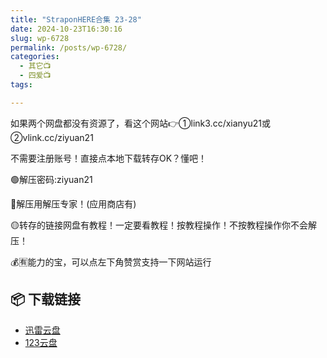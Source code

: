 ```yaml
---
title: "StraponHERE合集 23-28"
date: 2024-10-23T16:30:16
slug: wp-6728
permalink: /posts/wp-6728/
categories:
  - 其它📺
  - 四爱📺
tags:

---
```


如果两个网盘都没有资源了，看这个网站👉①link3.cc/xianyu21或②vlink.cc/ziyuan21

不需要注册账号！直接点本地下载转存OK？懂吧！

🟢解压密码:ziyuan21

🔵解压用解压专家！(应用商店有)

🟡转存的链接网盘有教程！一定要看教程！按教程操作！不按教程操作你不会解压！

💰🈶能力的宝，可以点左下角赞赏支持一下网站运行

## 📦 下载链接
- [迅雷云盘](https://blziyuan21.com/pay-download/6728?key=9ad4e2c41c&down_id=0)
- [123云盘](https://blziyuan21.com/pay-download/6728?key=9ad4e2c41c&down_id=1)

